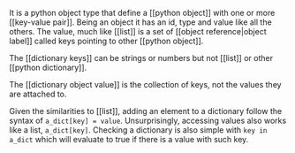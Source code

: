 It is a python object type that define a [[python object]] with one or more [[key-value pair]]. Being an object it has an id, type and value like all the others. The value, much like [[list]] is a set of [[object reference|object label]] called keys pointing to other [[python object]].

The [[dictionary keys]] can be strings or numbers but not [[list]] or other [[python dictionary]].

The [[dictionary object value]] is the collection of keys, not the values they are attached to.

Given the similarities to [[list]], adding an element to a dictionary follow the syntax of `a_dict[key] = value`. Unsurprisingly, accessing values also works like a list, `a_dict[key]`. Checking a dictionary is also simple with `key in a_dict` which will evaluate to true if there is a value with such key.

